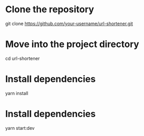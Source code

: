 # Clone the repository

git clone https://github.com/your-username/url-shortener.git

# Move into the project directory

cd url-shortener

# Install dependencies

yarn install

# Install dependencies

yarn start:dev
